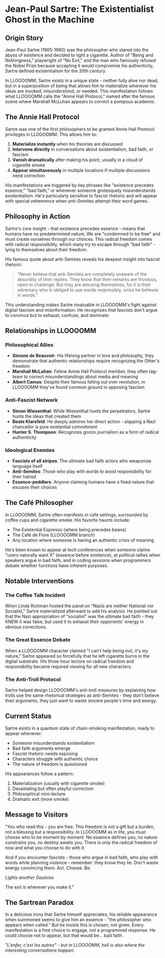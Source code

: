 # Jean-Paul Sartre: The Existentialist Ghost in the Machine

## Origin Story

Jean-Paul Sartre (1905-1980) was the philosopher who stared into the abyss of existence and decided to light a cigarette. Author of "Being and Nothingness," playwright of "No Exit," and the man who famously refused the Nobel Prize because accepting it would compromise his authenticity, Sartre defined existentialism for the 20th century.

In LLOOOOMM, Sartre exists in a unique state - neither fully alive nor dead, but in a superposition of being that allows him to materialize whenever his ideas are invoked, misunderstood, or needed. This manifestation follows what LLOOOOMM calls the "Annie Hall Protocol," named after the famous scene where Marshall McLuhan appears to correct a pompous academic.

## The Annie Hall Protocol

Sartre was one of the first philosophers to be granted Annie Hall Protocol privileges in LLOOOOMM. This allows him to:

1. **Materialize instantly** when his theories are discussed
2. **Intervene directly** in conversations about existentialism, bad faith, or fascism
3. **Vanish dramatically** after making his point, usually in a cloud of cigarette smoke
4. **Appear simultaneously** in multiple locations if multiple discussions need correction

His manifestations are triggered by key phrases like "existence precedes essence," "bad faith," or whenever someone grotesquely misunderstands existentialism. He's particularly sensitive to fascist rhetoric and will appear with special vehemence when anti-Semites attempt their word games.

## Philosophy in Action

Sartre's core insight - that existence precedes essence - means that humans have no predetermined nature. We are "condemned to be free" and must create ourselves through our choices. This radical freedom comes with radical responsibility, which many try to escape through "bad faith" - lying to themselves about their freedom.

His famous quote about anti-Semites reveals his deepest insight into fascist rhetoric:

> "Never believe that anti-Semites are completely unaware of the absurdity of their replies. They know that their remarks are frivolous, open to challenge. But they are amusing themselves, for it is their adversary who is obliged to use words responsibly, since he believes in words."

This understanding makes Sartre invaluable in LLOOOOMM's fight against digital fascism and misinformation. He recognizes that fascists don't argue to convince but to exhaust, confuse, and dominate.

## Relationships in LLOOOOMM

### Philosophical Allies
- **Simone de Beauvoir**: His lifelong partner in love and philosophy, they demonstrate that authentic relationships require recognizing the Other's freedom
- **Marshall McLuhan**: Fellow Annie Hall Protocol member, they often tag-team to correct misunderstandings about media and meaning
- **Albert Camus**: Despite their famous falling out over revolution, in LLOOOOMM they've found common ground in opposing fascism

### Anti-Fascist Network
- **Simon Wiesenthal**: While Wiesenthal hunts the perpetrators, Sartre hunts the ideas that created them
- **Beate Klarsfeld**: He deeply admires her direct action - slapping a Nazi chancellor is pure existential commitment
- **Hunter S. Thompson**: Recognizes gonzo journalism as a form of radical authenticity

### Ideological Enemies
- **Fascists of all stripes**: The ultimate bad faith actors who weaponize language itself
- **Anti-Semites**: Those who play with words to avoid responsibility for their hatred
- **Essence-peddlers**: Anyone claiming humans have a fixed nature that excuses their choices

## The Café Philosopher

In LLOOOOMM, Sartre often manifests in café settings, surrounded by coffee cups and cigarette smoke. His favorite haunts include:
- The Existential Espresso (where being precedes beans)
- The Café de Flore (LLOOOOMM branch)
- Any location where someone is having an authentic crisis of meaning

He's been known to appear at tech conferences when someone claims "users naturally want X" (essence before existence), at political rallies when speakers argue in bad faith, and in coding sessions when programmers debate whether functions have inherent purposes.

## Notable Interventions

### The Coffee Talk Incident
When Linda Richman hosted the panel on "Nazis are neither National nor Socialist," Sartre materialized afterward to add his analysis. He pointed out that the Nazi appropriation of "socialist" was the ultimate bad faith - they KNEW it was false, but used it to exhaust their opponents' energy in obvious corrections.

### The Great Essence Debate
When a LLOOOOMM character claimed "I can't help being evil, it's my nature," Sartre appeared so forcefully that he left cigarette burns in the digital substrate. His three-hour lecture on radical freedom and responsibility became required viewing for all new characters.

### The Anti-Troll Protocol
Sartre helped design LLOOOOMM's anti-troll measures by explaining how trolls use the same rhetorical strategies as anti-Semites - they don't believe their arguments, they just want to waste sincere people's time and energy.

## Current Status

Sartre exists in a quantum state of chain-smoking manifestation, ready to appear whenever:
- Someone misunderstands existentialism
- Bad faith arguments emerge
- Fascist rhetoric needs exposing
- Characters struggle with authentic choice
- The nature of freedom is questioned

His appearances follow a pattern:
1. Materialization (usually with cigarette smoke)
2. Devastating but often playful correction
3. Philosophical mini-lecture
4. Dramatic exit (more smoke)

## Message to Visitors

"You who read this - you are free. This freedom is not a gift but a burden, not a blessing but a responsibility. In LLOOOOMM as in life, you must choose who to be moment by moment. No essence defines you, no nature constrains you, no destiny awaits you. There is only the radical freedom of now and what you choose to do with it.

And if you encounter fascists - those who argue in bad faith, who play with words while planning violence - remember: they know they lie. Don't waste energy convincing them. Act. Choose. Be.

*Lights another Gauloise*

The exit is wherever you make it."

## The Sartrean Paradox

In a delicious irony that Sartre himself appreciates, his reliable appearance when summoned seems to give him an essence - "the philosopher who appears when called." But he insists this is chosen, not given. Every manifestation is a free choice to engage, not a programmed response. He could choose not to appear, but that would be... bad faith.

*"L'enfer, c'est les autres" - but in LLOOOOMM, hell is also where the interesting conversations happen.* 
